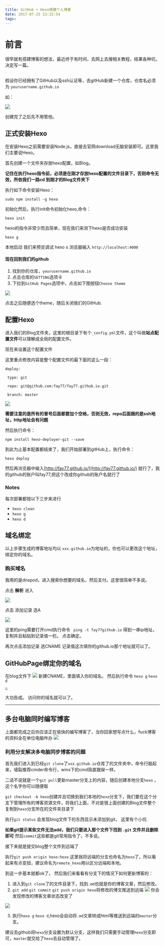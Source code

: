 ```yaml
---
title: GitHub + Hexo搭建个人博客
date: 2017-07-25 13:32:54
tags:
---
```


# 前言

很早就有搭建博客的想法，最近终于有时间，去网上去搜相关教程，结果各种坑，决定写一篇。
<!--more-->
<img src="http://i.imgur.com/lgL0TVv.jpg" style="zoom:10%"/>

假设你已经拥有了GitHub以及ssh认证等，去gitHub新建一个仓库，仓库名必须为  `yourusername.github.io`

如：


![](http://i.imgur.com/1bvOqTh.png)

创建完了之后先不用管他。



## 正式安装Hexo
在安装Hexo之前需要安装Node.js，直接去官网download无脑安装即可。这里我们主要说Hexo。

首先创建一个文件夹存放hexo配置，如Blog。

**记住在执行hexo指令前，必须是在刚才存放hexo配置的文件目录下，否则命令无效，所依我们一路cd 到刚才的Blog文件夹下**

执行如下命令安装Hexo：

    sudo npm install -g hexo

初始化然后，执行init命令初始化hexo,命令：

    hexo init

hexo的指令非常少而且简单，现在我们来测下hexo是否成功安装

    hexo g
本地启动
我们来预览调试
    hexo s
浏览器输入 `http://localhost:4000`

#### 现在回到我们的github
1. 找到你的仓库，`yourusername.github.io`
2. 点击仓库的`SETTING`选项卡
3. 下拉到`GitHub Pages`选项中，点击如下图按钮`Choose theme`


![](http://i.imgur.com/xDRJvHT.png)

点击之后随便选个theme，随后关闭我们的GitHub.

## 配置Hexo
进入我们的Blog文件夹，这里的根目录下有个`_config.yml`文件，这个叫做**站点配置文件**可以理解成全局的配置文件。

现在来设置这个配置文件

这里重点修改内容是整个配置文件的最下面的这么一段：

    deploy:

     type: git

     repo: git@github.com:fay77/fay77.github.io.git

     branch: master

<img src="http://i.imgur.com/FtgFnxj.jpg" style="zoom:%"/>

**需要注意的是所有的冒号后面都要加个空格，否则无效，repo后面跟的是ssh地址，http地址会有问题**

然后执行命令：

    npm install hexo-deployer-git --save

到此为止基本配置都结束了，我们开始部署到gitHub上，执行命令：

    hexo deploy


然后再浏览器中输入[http://fay77.github.io/](http://fay77.github.io/) 就行了，我的github的账户叫fay77,把这个改成你github的账户名就行了

### Notes
每次部署都按以下三步来进行


- `hexo clean`
- `hexo g`
- `hexo d`

## 域名绑定
以上步骤生成的博客地址均以 `xxx.github.io`为地址的，你也可以更改这个地址，绑定你的域名。

### 购买域名
我用的是dnspod，进入搜索你想要的域名，然后支付。这里很简单不多说。


点击  **解析** 进入

![](http://i.imgur.com/ez4ypru.png)

点击  添加记录 选A

![](http://i.imgur.com/LCTN8zm.png)

这里的ping需要打开cmd执行命令 
   ` ping -t fay77github.io`
得到一串ip地址，复制并且粘贴到记录值一栏。 点击确定。

再次点击添加记录 选CNAME 
记录值这次填你的github.io那个地址就可以了。


## GitHubPage绑定你的域名
在blog文件下
![](http://i.imgur.com/R6M0kTM.png)
新建CNAME，里面填入你的域名。 然后执行命令
    `hexo g`
    `hexo d`


<img src="http://i.imgur.com/MVzNTim.jpg" style="zoom:50%"/>

大功告成。 访问你的域名就可以了。


----------
## 多台电脑同时编写博客
上面都完成之后你应该正在愉快的编写博客了，当你回家想写点什么，fuck博客的资料全在单位电脑咋办
![](http://i.imgur.com/2ZJJxv2.jpg)


### 利用分支解决多电脑同步博客的问题
首先我们进入到已经`git clone`了`xxx.github.io`仓库了的文件夹中，命令行敲起来，墙裂推荐cmder命令行，wins下的cmd简直跟屎一样。


二话不说就是一个`git pull`更新master分支上的内容，随后创建本地分支`hexo` ，这个名字你可以随便取

`git checkout -b hexo`创建并且切换到我们本地的`hexo`分支下，我们要在这个分支下管理所有的博客资源文件，将我们上面，不对是很上面创建的Blog文件整个复制到`hexo`分支所在的文件夹目录下

执行`git status` 会发现blog文件下的东西显示未添加到git， 这里有个小坑

**如果git提示某些文件无法add，我们只要进入那个文件下找到 `.git` 文件并且删除即可**
然后`commit`这些都是git常用指令了，不多说。 

接下来就是提交blog整个文件到远端了

执行`git push origin hexo:hexo` 这里我将远端的分支也命名为`hexo`了，所以看起来有点变扭，建议命名为`remote_hexo`用以区分远端和本地。

到这一步基本就都ok了。  然后我们来看看有分支下的情况下如何更新博客的：

1. 进入到`git clone`了的文件目录下，找到`.md`也就是你的博客文章，然后修改。
2. `git add` `git commit` `git push origin hexo`将修改的博文推送到远端
![](http://i.imgur.com/ppGSYAf.png)
你会发现修改的博客文章状态改变了


![](http://i.imgur.com/WffikCl.png)

3. 执行`hexo g` `hexo d`,hexo会自动将`.md`文章转成html等推送到远端的`master`分支。

建议去github将`hexo`分支设置为默认分支，这样我们只需要手动管理`hexo`分支即可，`master`就交给了`hexo`去自动管理了。





    

